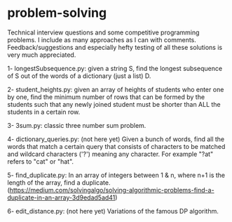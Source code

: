 # problem-solving
Technical interview questions and some competitive programming problems. I include as many approaches as I can with comments.
Feedback/suggestions and especially hefty testing of all these solutions is very much appreciated.

1- longestSubsequence.py: given a string S, find the longest subsequence of S out of the words of a dictionary (just a list) D.

2- student_heights.py: given an array of heights of students who enter one by one, find the minimum number of rows that can be formed by the students such that any newly joined student must be shorter than ALL the students in a certain row.

3- 3sum.py: classic three number sum problem.

4- dictionary_queries.py: (not here yet) Given a bunch of words, find all the words that match a certain query that consists of characters to be matched and wildcard characters ('?') meaning any character. For example "?at" refers to "cat" or "hat".

5- find_duplicate.py: In an array of integers between 1 & n, where n+1 is the length of the array, find a duplicate. (https://medium.com/solvingalgo/solving-algorithmic-problems-find-a-duplicate-in-an-array-3d9edad5ad41)

6- edit_distance.py: (not here yet) Variations of the famous DP algorithm.
